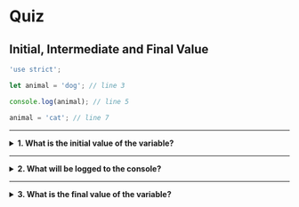 # Quiz


## Initial, Intermediate and Final Value

```js
'use strict';

let animal = 'dog'; // line 3

console.log(animal); // line 5

animal = 'cat'; // line 7
```

---

<details>
<summary><strong>1. What is the initial value of the variable?</strong></summary>
<br>

<details>
<summary><em>A. "animal"</em></summary>
<br>

✖ Nope.

`"animal"` is the _name_ of the variable, not the value stored inside it.

The only way to have `"animal"` initialized in our variable would be like this:

```js
let animal = 'animal';
```

</details>
<details>
<summary><em>B. "dog"</em></summary>
<br>

Yup! `"dog"` is the _initial value_ of our variable.

It will later be assigned a different value, but it is initialized with `"dog"`

</details>
<details>
<summary><em>C. "cat"</em></summary>
<br>

✖ Nope.

"cat" _is_ assigned to our variable, but _after_ the variable has been declared
and initialized.

</details>

</details>

---

<details>
<summary><strong>2. What will be logged to the console?</strong></summary>
<br>

<details>
<summary><em>A. "animal"</em></summary>
<br>

✖ Nope.

`"animal"` is the _name_ of the variable, not the value stored inside it.

When you log a variable to the console the _value_ will be displayed.

</details>
<details>
<summary><em>B. "dog"</em></summary>
<br>

✔ Correct!

The log statement is _before_ the reassignment, so it will log the first value
stored in `animal`.

</details>
<details>
<summary><em>C. "cat"</em></summary>
<br>

✖ Nope.

"cat" is assigned to `animal` _after_ the log statement.

</details>

</details>

---

<details>
<summary><strong>3. What is the final value of the variable?</strong></summary>
<br>

<details>
<summary><em>A. "animal"</em></summary>
<br>

✖ Nope.

`"animal"` is the _name_ of the variable, not the value stored inside it.

the only way to have `"animal"` stored in our variable would be to _assign_ that
string value:

```js
let animal = 'dog';

animal = 'animal';
```

</details>
<details>
<summary><em>B. "dog"</em></summary>
<br>

✖ Nope.

`"dog"` is the _initial value_ of our variable, but the variable is reassigned
on the last line.

</details>
<details>
<summary><em>C. "cat"</em></summary>
<br>

✔ Correct!

"cat" is the last value assigned to the variable in this program, so it's final
value will be "cat".

</details>

</details>
